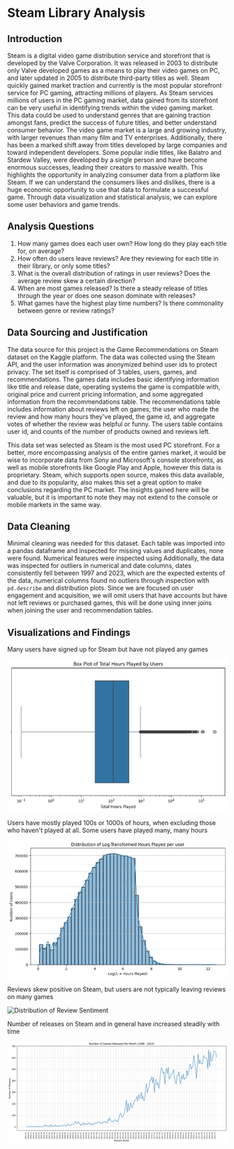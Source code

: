 # Steam Library Analysis

## Introduction
Steam is a digital video game distribution service and storefront that is developed by the Valve Corporation. It was released in 2003 to distribute only Valve developed games as a means to play their video games on PC, and later updated in 2005 to distribute third-party titles as well. Steam quickly gained market traction and currently is the most popular storefront service for PC gaming, attracting millions of players. As Steam services millions of users in the PC gaming market, data gained from its storefront can be very useful in identifying trends within the video gaming market. This data could be used to understand genres that are gaining traction amongst fans, predict the success of future titles, and better understand consumer behavior. The video game market is a large and growing industry, with larger revenues than many film and TV enterprises. Additionally, there has been a marked shift away from titles developed by large companies and toward independent developers. Some popular indie titles, like Balatro and Stardew Valley, were developed by a single person and have become enormous successes, leading their creators to massive wealth. This highlights the opportunity in analyzing consumer data from a platform like Steam. If we can understand the consumers likes and dislikes, there is a huge economic opportunity to use that data to formulate a successful game. Through data visualization and statistical analysis, we can explore some user behaviors and game trends.

## Analysis Questions 

1. How many games does each user own? How long do they play each title for, on average?
2. How often do users leave reviews? Are they reviewing for each title in their library, or only some titles? 
3. What is the overall distribution of ratings in user reviews? Does the average review skew a certain direction? 
4. When are most games released? Is there a steady release of titles through the year or does one season dominate with releases?
5. What games have the highest play time numbers? Is there commonality between genre or review ratings?

## Data Sourcing and Justification

The data source for this project is the Game Recommendations on Steam dataset on the Kaggle platform. The data was collected using the Steam API, and the user information was anonymized behind user ids to protect privacy. The set itself is comprised of 3 tables, users, games, and recommendations. The games data includes basic identifying information like title and release date, operating systems the game is compatible with, original price and current pricing information, and some aggregated information from the recommendations table. The recommendations table includes information about reviews left on games, the user who made the review and how many hours they've played, the game id, and aggregate votes of whether the review was helpful or funny. The users table contains user id, and counts of the number of products owned and reviews left. 

This data set was selected as Steam is the most used PC storefront. For a better, more encompassing analysis of the entire games market, it would be wise to incorporate data from Sony and Microsoft's console storefronts, as well as mobile storefronts like Google Play and Apple, however this data is proprietary. Steam, which supports open source, makes this data available, and due to its popularity, also makes this set a great option to make conclusions regarding the PC market. The insights gained here will be valuable, but it is important to note they may not extend to the console or mobile markets in the same way.

## Data Cleaning 

Minimal cleaning was needed for this dataset. Each table was imported into a pandas dataframe and inspected for missing values and duplicates, none were found. Numerical features were inspected using Additionally, the data was inspected for outliers in numerical and date columns, dates consistently fell between 1997 and 2023, which are the expected extents of the data, numerical columns found no outliers through inspection with `pd.describe` and distribution plots. Since we are focused on user engagement and acquisition, we will omit users that have accounts but have not left reviews or purchased games, this will be done using inner joins when joining the user and recommendation tables.

## Visualizations and Findings

Many users have signed up for Steam but have not played any games

![Hours Played by user Boxplot](/figures/hours_played_box.png)


Users have mostly played 100s or 1000s of hours, when excluding those who haven't played at all. Some users have played many, many hours

![Hours Played by user Log Distribution](/figures/hours_played_distribution.png)

Reviews skew positive on Steam, but users are not typically leaving reviews on many games

![Distribution of Review Sentiment](/figures/review_dist)

Number of releases on Steam and in general have increased steadily with time

![Number of Releases over Time](/figures/release_trend.png)


